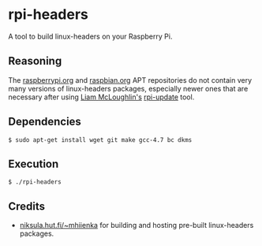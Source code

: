 # rpi-headers
A tool to build linux-headers on your Raspberry Pi.

## Reasoning
The [raspberrypi.org](http://archive.raspberrypi.org/debian) and [raspbian.org](http://archive.raspberrypi.org/debian) APT repositories do not contain very many versions of linux-headers packages, especially newer ones that are necessary after using [Liam McLoughlin's](https://github.com/Hexxeh) [rpi-update](https://github.com/Hexxeh/rpi-update) tool.

## Dependencies
```
$ sudo apt-get install wget git make gcc-4.7 bc dkms
```

## Execution
```
$ ./rpi-headers
```

## Credits
- [niksula.hut.fi/~mhiienka](https://www.niksula.hut.fi/~mhiienka/Rpi/linux-headers-rpi) for building and hosting pre-built linux-headers packages.
